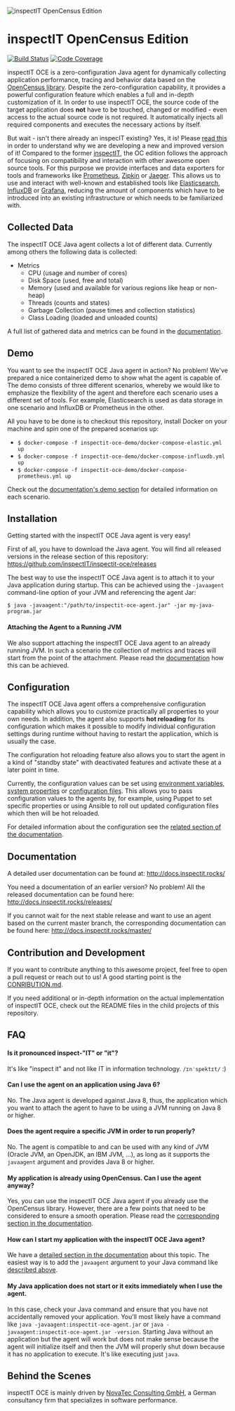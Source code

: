 ![inspectIT OpenCensus Edition](https://inspectit.github.io/inspectit-oce/images/inspectit-oce.png)

# inspectIT OpenCensus Edition

[![Build Status](https://travis-ci.com/inspectIT/inspectit-oce.svg?branch=master)](https://travis-ci.com/inspectIT/inspectit-oce)
[![Code Coverage](https://codecov.io/gh/inspectit/inspectit-oce/branch/master/graph/badge.svg)](https://codecov.io/gh/inspectIT/inspectit-oce)

inspectIT OCE is a zero-configuration Java agent for dynamically collecting application performance, tracing and behavior data based on the [OpenCensus library](https://opencensus.io/).
Despite the zero-configuration capability, it provides a powerful configuration feature which enables a full and in-depth customization of it.
In order to use inspectIT OCE, the source code of the target application does **not** have to be touched, changed or modified - even access to the actual source code is not required.
It automatically injects all required components and executes the necessary actions by itself.

But wait - isn't there already an inspecIT existing?
Yes, it is! Please [read this](http://www.inspectit.rocks/public-announcement-inspectit-future-plans-and-road-map/) in order to understand why we are developing a new and improved version of it!
Compared to the former [inspectIT](https://inspectit.rocks/), the OC edition follows the approach of focusing on compatibility and interaction with other awesome open source tools.
For this purpose we provide interfaces and data exporters for tools and frameworks like [Prometheus](https://prometheus.io/), [Zipkin](https://zipkin.io/) or [Jaeger](https://www.jaegertracing.io/).
This allows us to use and interact with well-known and established tools like [Elasticsearch](https://www.elastic.co/products/elasticsearch), [InfluxDB](https://www.influxdata.com/) or [Grafana](https://grafana.com/), reducing the amount of components which have to be introduced into an existing infrastructure or which needs to be familiarized with.

## Collected Data

The inspectIT OCE Java agent collects a lot of different data. Currently among others the following data is collected:

* Metrics
  * CPU (usage and number of cores)
  * Disk Space (used, free and total)
  * Memory (used and available for various regions like heap or non-heap)
  * Threads (counts and states)
  * Garbage Collection (pause times and collection statistics)
  * Class Loading (loaded and unloaded counts)
  
 A full list of gathered data and metrics can be found in the [documentation](http://docs.inspectit.rocks/releases/latest/#_metrics).

## Demo

You want to see the inspectIT OCE Java agent in action?
No problem!
We've prepared a nice containerized demo to show what the agent is capable of.
The demo consists of three different scenarios, whereby we would like to emphasize the flexibility of the agent and therefore each scenario uses a different set of tools.
For example, Elasticsearch is used as data storage in one scenario and InfluxDB or Prometheus in the other.

All you have to be done is to checkout this repository, install Docker on your machine and spin one of the prepared scenarios up:

* `$ docker-compose -f inspectit-oce-demo/docker-compose-elastic.yml up`
* `$ docker-compose -f inspectit-oce-demo/docker-compose-influxdb.yml up`     
* `$ docker-compose -f inspectit-oce-demo/docker-compose-prometheus.yml up`

Check out the [documentation's demo section](http://docs.inspectit.rocks/releases/latest/#_demo_scenarios) for detailed information on each scenario.

## Installation

Getting started with the inspectIT OCE Java agent is very easy!

First of all, you have to download the Java agent.
You will find all released versions in the release section of this repository: https://github.com/inspectIT/inspectit-oce/releases

The best way to use the inspectIT OCE Java agent is to attach it to your Java application during startup.
This can be achieved using the `-javaagent` command-line option of your JVM and referencing the agent Jar:

    $ java -javaagent:"/path/to/inspectit-oce-agent.jar" -jar my-java-program.jar

#### Attaching the Agent to a Running JVM

We also support attaching the inspectIT OCE Java agent to an already running JVM.
In such a scenario the collection of metrics and traces will start from the point of the attachment.
Please read the [documentation](http://docs.inspectit.rocks/releases/latest/#_attaching_the_agent_to_an_already_started_jvm) how this can be achieved.

## Configuration

The inspectIT OCE Java agent offers a comprehensive configuration capability which allows you to customize practically all properties to your own needs.
In addition, the agent also supports **hot reloading** for its configuration which makes it possible to modify individual configuration settings during runtime without having to restart the application, which is usually the case.

The configuration hot reloading feature also allows you to start the agent in a kind of "standby state" with deactivated features and activate these at a later point in time.

Currently, the configuration values can be set using [environment variables, system properties](http://docs.inspectit.rocks/releases/latest/#_java_system_properties) or [configuration files](http://docs.inspectit.rocks/releases/latest/#_file_based_configuration).
This allows you to pass configuration values to the agents by, for example, using Puppet to set specific properties or using Ansible to roll out updated configuration files which then will be hot reloaded.
 
For detailed information about the configuration see the [related section of the documentation](http://docs.inspectit.rocks/releases/latest/#_configuration).

## Documentation

A detailed user documentation can be found at: http://docs.inspectit.rocks/

You need a documentation of an earlier version? No problem! All the released documentation can be found here: http://docs.inspectit.rocks/releases/

If you cannot wait for the next stable release and want to use an agent based on the current master branch, the corresponding documentation can be found here: http://docs.inspectit.rocks/master/  

## Contribution and Development

If you want to contribute anything to this awesome project, feel free to open a pull request or reach out to us!
A good starting point is the [CONRIBUTION.md](CONTRIBUTION.md).

If you need additional or in-depth information on the actual implementation of inspectIT OCE, check out the README files in the child projects of this repository. 

## FAQ

#### Is it pronounced inspect-"IT" or "it"?

It's like "inspect it" and not like IT in information technology. `/ɪnˈspektɪt/` :) 

#### Can I use the agent on an application using Java 6?

No. The Java agent is developed against Java 8, thus, the application which you want to attach the agent to have to be using a JVM running on Java 8 or higher.

#### Does the agent require a specific JVM in order to run properly?

No. The agent is compatible to and can be used with any kind of JVM (Oracle JVM, an OpenJDK, an IBM JVM, ...), as long as it supports the `javaagent` argument and provides Java 8 or higher.

#### My application is already using OpenCensus. Can I use the agent anyway?

Yes, you can use the inspectIT OCE Java agent if you already use the OpenCensus library.
However, there are a few points that need to be considered to ensure a smooth operation.
Please read the [corresponding section in the documentation](http://docs.inspectit.rocks/master/#_using_opencensus_library_with_inspectit_oce).

#### How can I start my application with the inspectIT OCE Java agent?

We have a [detailed section in the documentation](http://docs.inspectit.rocks/releases/latest/#_installation) about this topic.
The easiest way is to add the `javaagent` argument to your Java command like [described above](#installation).

#### My Java application does not start or it exits immediately when I use the agent.

In this case, check your Java command and ensure that you have not accidentally removed your application.
You'll most likely have a command like `java -javaagent:inspectit-oce-agent.jar` or `java -javaagent:inspectit-oce-agent.jar -version`. 
Starting Java without an application but the agent will work but does not make sense because the agent will initialize itself and then the JVM will properly shut down because it has no application to execute.
It's like executing just `java`.

## Behind the Scenes

inspectIT OCE is mainly driven by [NovaTec Consulting GmbH](https://www.novatec-gmbh.de/), a German consultancy firm that specializes in software performance.
